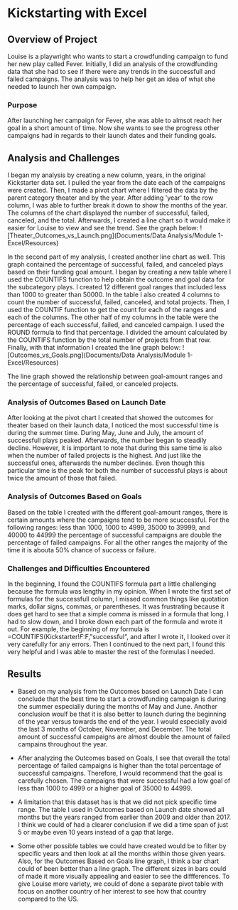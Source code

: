 # Kickstarting with Excel

## Overview of Project
  Louise is a playwright who wants to start a crowdfunding campaign to fund her new play called Fever. Initially, I did an analysis of the crowdfunding data that she had to see if there were any trends in the successfull and failed campaigns. The analysis was to help her get an idea of what she needed to launch her own campaign. 

### Purpose
  After launching her campaign for Fever, she was able to almsot reach her goal in a short amount of time. Now she wants to see the progress other campaigns had in regards to their launch dates and their funding goals. 

## Analysis and Challenges
  I began my analysis by creating a new column, years, in the original Kickstarter data set. I pulled the year from the date each of the campaigns were created. Then, I made a pivot chart where I filtered the data by the parent category theater and by the year. After adding 'year' to the row column, I was able to further break it down to show the months of the year. The columns of the chart displayed the number of successful, failed, canceled, and the total. Afterwards, I created a line chart so it would make it easier for Louise to view and see the trend. See the graph below:
  ![Theater_Outcomes_vs_Launch.png](Documents/Data Analysis/Module 1- Excel/Resources)
  
  
  In the second part of my analysis, I created another line chart as well. This graph contained the percentage of successful, failed, and canceled plays based on their funding goal amount. I began by creating a new table where I used the COUNTIFS function to help  obtain the outcome and goal data for the subcategory plays. I created 12 different goal ranges that included less than 1000 to greater than 50000. In the table I also created 4 columns to count the number of successful, failed, canceled, and total projects. Then, I used the COUNTIF function to get the count for each of the ranges and each of the columns. The other half of my columns in the table were the percentage of each successful, failed, and canceled campaign. I used the ROUND formula to find that percentage. I divided the amount calculated by the COUNTIFS function by the total number of projects from that row. Finally, with that information I created the line graph below:
  ![Outcomes_vs_Goals.png](Documents/Data Analysis/Module 1- Excel/Resources)
  
 The line graph showed the relationship between goal-amount ranges and the percentage of successful, failed, or canceled projects.
  

### Analysis of Outcomes Based on Launch Date

After looking at the pivot chart I created that showed the outcomes for theater based on their launch data, I noticed the most successful time is during the summer time. During May, June and July, the amount of successfull plays peaked. Afterwards, the number began to steadily decline. However, it is important to note that during this same time is also when the number of failed projects is the highest. And just like the successful ones, afterwards the number declines. Even though this particular time is the peak for both the number of successful plays is about twice the amount of those that failed.

### Analysis of Outcomes Based on Goals

Based on the table I created with the different goal-amount ranges, there is certain amounts where the campaigns tend to be more scuccessful. For the following ranges: less than 1000, 1000 to 4999, 35000 to 39999, and 40000 to 44999 the percentage of successful campaigns are double the percentage of failed campaigns. For all the other ranges the majority of the time it is abouta 50% chance of success or failure.

### Challenges and Difficulties Encountered

In the beginning, I found the COUNTIFS formula part a little challenging because the formula was lengthy in my opinion. When I wrote the first set of formulas for the successfull column, I missed common things like quotation marks, dollar signs, commas, or parentheses. It was frustrating because it does get hard to see that a simple comma is missed in a formula that long. I had to slow down, and I broke down each part of the formula and wrote it out. For example, the beginning of my formula is =COUNTIFS(Kickstarter!$F:$F,"successful", and after I wrote it, I looked over it very carefully for any errors. Then I continued to the next part, I found this very helpful and I was able to master the rest of the formulas I needed. 

## Results

- Based on my analysis from the Outcomes based on Launch Date I can conclude that the best time to start a crowdfunding campaign is during the summer especially during the months of May and June. Another conclusion woulf be that it is also better to launch during the beginning of the year versus towards the end of the year. I would especially avoid the last 3 months of October, November, and December. The total amount of successful campaigns are almost double the amount of failed campains throughout the year.

-  After analyzing the Outcomes based on Goals, I see that overall the total percentage of failed campaigns is higher than the total percentage of successful campaigns. Therefore, I would recommend that the goal is carefully chosen. The campaigns that were successful had a low goal of less than 1000 to 4999 or a higher goal of 35000 to 44999. 

- A limitation that this dataset has is that we did not pick specific time range. The table I used in Outcomes based on Launch date showed all months but the years ranged from earlier than 2009 and older than 2017. I think we could of had a clearer conclusion if we did a time span of just 5 or maybe even 10 years instead of a gap that large.

- Some other possible tables we could have created would be to filter by specific years and then look at all the months within those given years. Also, for the Outcomes Based on Goals line graph, I think a bar chart could of been better than a line graph. The different sizes in bars could of made it more visually appealing and easier to see the diffferences. To give Louise more variety, we could of done a separate pivot table with focus on another country of her interest to see how that country compared to the US.

